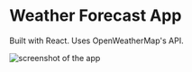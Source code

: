# Weather Forecast App

Built with React. Uses OpenWeatherMap's API.

![screenshot of the app](https://raw.githubusercontent.com/alexkowsik/react-weather-app/master/src/images/screenshot.png "New York")
